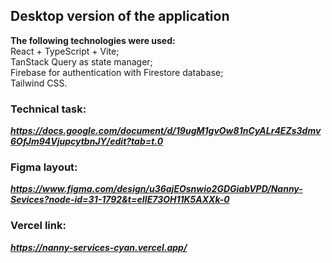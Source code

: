 ## Desktop version of the application
**The following technologies were used:**  
  React + TypeScript + Vite;  
  TanStack Query as state manager;  
  Firebase for authentication with Firestore database;  
  Tailwind CSS.

### Technical task:
***https://docs.google.com/document/d/19ugM1gvOw81nCyALr4EZs3dmv6OfJm94VjupcytbnJY/edit?tab=t.0***

### Figma layout:
***https://www.figma.com/design/u36ajEOsnwio2GDGiabVPD/Nanny-Sevices?node-id=31-1792&t=eIIE73OH11K5AXXk-0***

### Vercel link:
***https://nanny-services-cyan.vercel.app/***
